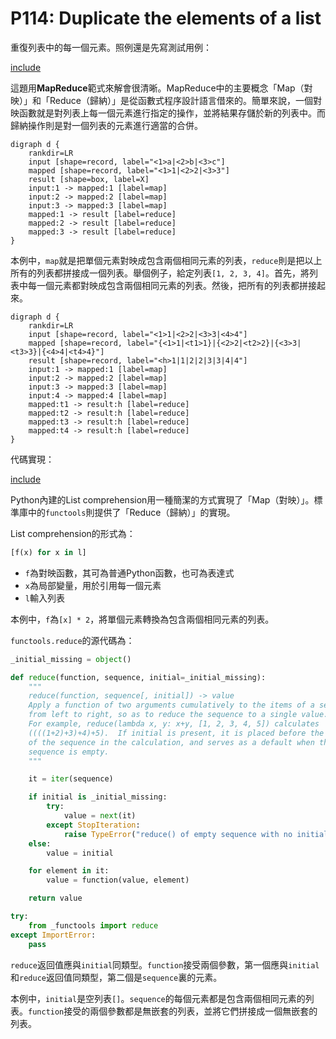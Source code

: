# P114: Duplicate the elements of a list

重復列表中的每一個元素。照例還是先寫測試用例：

[include](../../tests/lists/p114_test.py)

這題用**MapReduce**範式來解會很清晰。MapReduce中的主要概念「Map（對映）」和「Reduce（歸納）」是從函數式程序設計語言借來的。簡單來說，一個對映函數就是對列表上每一個元素進行指定的操作，並將結果存儲於新的列表中。而歸納操作則是對一個列表的元素進行適當的合併。

```puml
digraph d {
    rankdir=LR
    input [shape=record, label="<1>a|<2>b|<3>c"]
    mapped [shape=record, label="<1>1|<2>2|<3>3"]
    result [shape=box, label=X]
    input:1 -> mapped:1 [label=map]
    input:2 -> mapped:2 [label=map]
    input:3 -> mapped:3 [label=map]
    mapped:1 -> result [label=reduce]
    mapped:2 -> result [label=reduce]
    mapped:3 -> result [label=reduce]
}
```

本例中，`map`就是把單個元素對映成包含兩個相同元素的列表，`reduce`則是把以上所有的列表都拼接成一個列表。舉個例子，給定列表`[1, 2, 3, 4]`。首先，將列表中每一個元素都對映成包含兩個相同元素的列表。然後，把所有的列表都拼接起來。

```puml
digraph d {
    rankdir=LR
    input [shape=record, label="<1>1|<2>2|<3>3|<4>4"]
    mapped [shape=record, label="{<1>1|<t1>1}|{<2>2|<t2>2}|{<3>3|<t3>3}|{<4>4|<t4>4}"]
    result [shape=record, label="<h>1|1|2|2|3|3|4|4"]
    input:1 -> mapped:1 [label=map]
    input:2 -> mapped:2 [label=map]
    input:3 -> mapped:3 [label=map]
    input:4 -> mapped:4 [label=map]
    mapped:t1 -> result:h [label=reduce]
    mapped:t2 -> result:h [label=reduce]
    mapped:t3 -> result:h [label=reduce]
    mapped:t4 -> result:h [label=reduce]
}
```

代碼實現：

[include](../../python99/lists/p114.py)

Python內建的List comprehension用一種簡潔的方式實現了「Map（對映）」。標準庫中的`functools`則提供了「Reduce（歸納）」的實現。

List comprehension的形式為：

```python
[f(x) for x in l]
```

* `f`為對映函數，其可為普通Python函數，也可為表達式
* `x`為局部變量，用於引用每一個元素
* `l`輸入列表

本例中，`f`為`[x] * 2`，將單個元素轉換為包含兩個相同元素的列表。

`functools.reduce`的源代碼為：

```python
_initial_missing = object()

def reduce(function, sequence, initial=_initial_missing):
    """
    reduce(function, sequence[, initial]) -> value
    Apply a function of two arguments cumulatively to the items of a sequence,
    from left to right, so as to reduce the sequence to a single value.
    For example, reduce(lambda x, y: x+y, [1, 2, 3, 4, 5]) calculates
    ((((1+2)+3)+4)+5).  If initial is present, it is placed before the items
    of the sequence in the calculation, and serves as a default when the
    sequence is empty.
    """

    it = iter(sequence)

    if initial is _initial_missing:
        try:
            value = next(it)
        except StopIteration:
            raise TypeError("reduce() of empty sequence with no initial value") from None
    else:
        value = initial

    for element in it:
        value = function(value, element)

    return value

try:
    from _functools import reduce
except ImportError:
    pass
```

`reduce`返回值應與`initial`同類型。`function`接受兩個參數，第一個應與`initial`和`reduce`返回值同類型，第二個是`sequence`裏的元素。

本例中，`initial`是空列表`[]`。`sequence`的每個元素都是包含兩個相同元素的列表。`function`接受的兩個參數都是無嵌套的列表，並將它們拼接成一個無嵌套的列表。